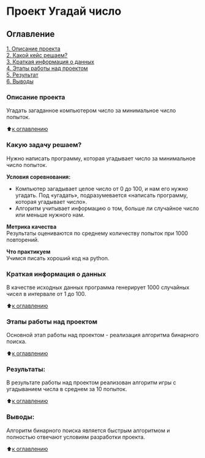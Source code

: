 # Проект Угадай число

## Оглавление  
[1. Описание проекта](#Описание-проекта)  
[2. Какой кейс решаем?](#Какой-кейс-решаем)  
[3. Краткая информация о данных](#Краткая-информация-о-данных)  
[4. Этапы работы над проектом](#Этапы-работы-над-проектом)  
[5. Результат](#Результат)    
[6. Выводы](#Выводы) 

### Описание проекта    
Угадать загаданное компьютером число за минимальное число попыток.

:arrow_up:[к оглавлению](#Оглавление)


### Какую задачу решаем?    
Нужно написать программу, которая угадывает число за минимальное число попыток.

**Условия соревнования:**  
- Компьютер загадывает целое число от 0 до 100, и нам его нужно угадать. Под «угадать», подразумевается «написать программу, которая угадывает число».
- Алгоритм учитывает информацию о том, больше ли случайное число или меньше нужного нам.

**Метрика качества**     
Результаты оцениваются по среднему количеству попыток при 1000 повторений.

**Что практикуем**     
Учимся писать хороший код на python.


### Краткая информация о данных
В качестве исходных данных программа генерирует 1000 случайных чисел в интервале от 1 до 100.
  
:arrow_up:[к оглавлению](#Оглавление)


### Этапы работы над проектом  
Основной этап работы над проектом - реализация алгоритма бинарного поиска.

:arrow_up:[к оглавлению](#Оглавление)


### Результаты:  
В результате работы над проектом реализован алгоритм игры с угадыванием числа в среднем за 10 попыток.

:arrow_up:[к оглавлению](#Оглавление)


### Выводы:  
Алгоритм бинарного поиска является быстрым алгоритмом и полностью отвечают условиям разработки проекта.

:arrow_up:[к оглавлению](#Оглавление)


